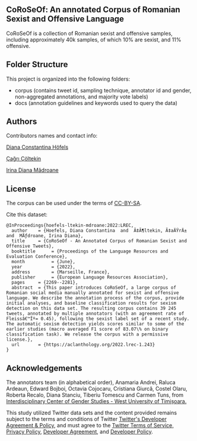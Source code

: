 ## CoRoSeOf: An annotated Corpus of Romanian Sexist and Offensive Language

CoRoSeOf is a collection of Romanian sexist and offensive samples, including approximately 40k samples, of which 10% are sexist, and 11% offensive.


## Folder Structure

This project is organized into the following folders:
- corpus (contains tweet id, sampling technique, annotator id and gender, non-aggregated annotations, and majority vote labels)
- docs (annotation guidelines and keywords used to query the data)

## Authors

Contributors names and contact info:

[Diana Constantina Höfels](diana-constantina.hoefels@student.uni-tuebingen.de)

[Çağrı Çöltekin](http://coltekin.net/cagri/)

[Irina Diana Mădroane](irina.madroane@e-uvt.ro)

## License

The corpus can be used under the terms of [CC-BY-SA](https://github.com/DianaHoefels/CoRoSeOf/blob/main/LICENSE).

Cite this dataset:

```
@InProceedings{hoefels-ltekin-mdroane:2022:LREC,
  author    = {Hoefels, Diana Constantina  and  Ã‡Ã¶ltekin, Ã‡aÄŸrÄ±  and  MÄƒdroane, Irina Diana},
  title     = {CoRoSeOf - An Annotated Corpus of Romanian Sexist and Offensive Tweets},
  booktitle      = {Proceedings of the Language Resources and Evaluation Conference},
  month          = {June},
  year           = {2022},
  address        = {Marseille, France},
  publisher      = {European Language Resources Association},
  pages     = {2269--2281},
  abstract  = {This paper introduces CoRoSeOf, a large corpus of Romanian social media manually annotated for sexist and offensive language. We describe the annotation process of the corpus, provide initial analyses, and baseline classification results for sexism detection on this data set. The resulting corpus contains 39 245 tweets, annotated by multiple annotators (with an agreement rate of Fleissâ€™Îº= 0.45), following the sexist label set of a recent study. The automatic sexism detection yields scores similar to some of the earlier studies (macro averaged F1 score of 83.07\% on binary classification task). We release the corpus with a permissive license.},
  url       = {https://aclanthology.org/2022.lrec-1.243}
}
```
## Acknowledgements

The annotators team (in alphabetical order), Anamaria Andrei, Raluca Ardeaun, Edward Bojboi, Octavia Cojocaru, Cristiana Giurcă, Costel Olaru, Roberta Recalo, Diana Stanciu, Tiberiu Tomescu and Carmen Tuns, from [Interdisciplinary Center of Gender Studies - West University of Timișoara.](www.genderstudies.uvt.ro)

This study utilized Twitter data sets and the content provided remains subject to the terms and conditions of Twitter [Twitter's Developer Agreement & Policy](https://developer.twitter.com/en/developer-terms/agreement-and-policy), and must agree to the [Twitter Terms of Service, Privacy Policy](https://twitter.com/en/tos), [Developer Agreement](https://developer.twitter.com/en/developer-terms/agreement), and [Developer Policy](https://developer.twitter.com/en/developer-terms/policy).
